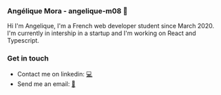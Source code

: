 ### Angélique Mora - angelique-m08 👋

Hi I'm Angelique, I'm a French web developer student since March 2020. I'm currently in intership in a startup and I'm working on React and Typescript. 

### Get in touch
- Contact me on linkedin: <a href="https://www.linkedin.com/in/angeliquemora/">💻</a>
- Send me an email: <a href="mailto:mora.angelique@gmail.com">📧</a>

<!--
**angelique-m08/angelique-m08** is a ✨ _special_ ✨ repository because its `README.md` (this file) appears on your GitHub profile.

Here are some ideas to get you started:

- 🔭 I’m currently working on ...
- 🌱 I’m currently learning ...
- 👯 I’m looking to collaborate on ...
- 🤔 I’m looking for help with ...
- 💬 Ask me about ...
- 📫 How to reach me: ...
- 😄 Pronouns: ...
- ⚡ Fun fact: ...
-->
